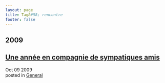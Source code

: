```yaml
---
layout: page
title: Tag&#58; rencontre
footer: false
---
```


<div id="blog-archives" class="category">
<h2>2009</h2>

<article>
<h1><a href="/2009/10/09/une-annee-en-compagnie-de-sympatiques-amis/index.html">Une année en compagnie de sympatiques amis</a></h1>
<time datetime="2009-10-09T00:00:00-06:00" pubdate><span class='month'>Oct</span> <span class='day'>09</span> <span class='year'>2009</span></time>
<footer>
<span class="categories">posted in 
<a href='/categories/general/'>General</a></span>
</footer>
</article>
</div>
